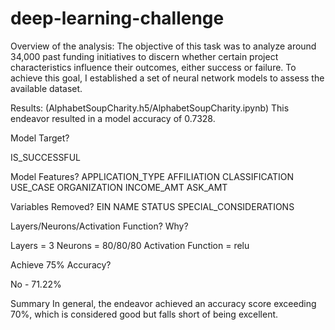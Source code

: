 # deep-learning-challenge

Overview of the analysis:
The objective of this task was to analyze around 34,000 past funding initiatives to discern whether certain project characteristics influence their outcomes, either success or failure. To achieve this goal, I established a set of neural network models to assess the available dataset.

Results:
(AlphabetSoupCharity.h5/AlphabetSoupCharity.ipynb)
This endeavor resulted in a model accuracy of 0.7328.

Model Target?

IS_SUCCESSFUL

Model Features?
APPLICATION_TYPE
AFFILIATION
CLASSIFICATION
USE_CASE
ORGANIZATION
INCOME_AMT
ASK_AMT

Variables Removed?
EIN
NAME
STATUS
SPECIAL_CONSIDERATIONS

Layers/Neurons/Activation Function? Why?

Layers = 3
Neurons = 80/80/80
Activation Function = relu

Achieve 75% Accuracy?

No - 71.22%

Summary
In general, the endeavor achieved an accuracy score exceeding 70%, which is considered good but falls short of being excellent.
